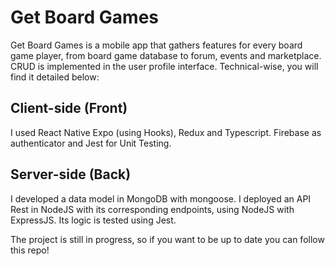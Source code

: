 # Get Board Games

Get Board Games is a mobile app that gathers features for every board game player, from board game database to forum, events and marketplace. CRUD is implemented in the user profile interface. Technical-wise, you will find it detailed below:

## Client-side (Front)
I used React Native Expo (using Hooks), Redux and Typescript. Firebase as authenticator and Jest for Unit Testing.

## Server-side (Back)
I developed a data model in MongoDB with mongoose. I deployed an API Rest in NodeJS with its corresponding endpoints, using NodeJS with ExpressJS. Its logic is tested using Jest.


The project is still in progress, so if you want to be up to date you can follow this repo!
